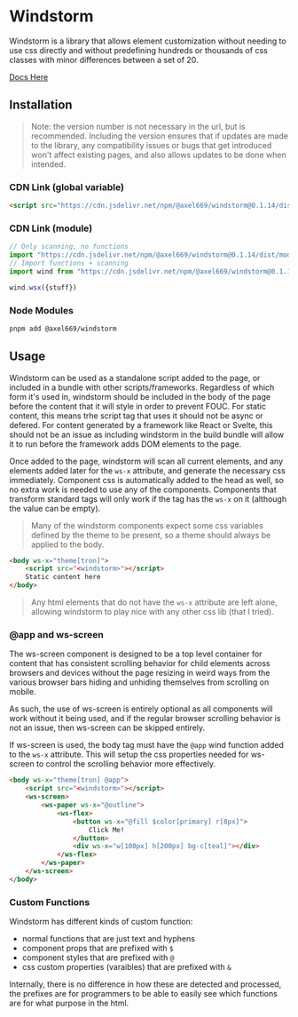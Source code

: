 

# Windstorm
Windstorm is a library that allows element customization without needing to
use css directly and without predefining hundreds or thousands of css classes
with minor differences between a set of 20.

[Docs Here](https://axel669.github.io/lib.windstorm/)

## Installation

> Note: the version number is not necessary in the url, but is recommended.
> Including the version ensures that if updates are made to the library, any
> compatibility issues or bugs that get introduced won't affect existing
> pages, and also allows updates to be done when intended.

### CDN Link (global variable)
```html
<script src="https://cdn.jsdelivr.net/npm/@axel669/windstorm@0.1.14/dist/browser.js"></script>
```

### CDN Link (module)
```js
// Only scanning, no functions
import "https://cdn.jsdelivr.net/npm/@axel669/windstorm@0.1.14/dist/module.mjs"
// Import functions + scanning
import wind from "https://cdn.jsdelivr.net/npm/@axel669/windstorm@0.1.14/dist/module.mjs"

wind.wsx({stuff})
```

### Node Modules
```bash
pnpm add @axel669/windstorm
```

## Usage
Windstorm can be used as a standalone script added to the page, or included in
a bundle with other scripts/frameworks. Regardless of which form it's used in,
windstorm should be included in the body of the page before the content that it
will style in order to prevent FOUC. For static content, this means trhe script
tag that uses it should not be async or defered. For content generated by a
framework like React or Svelte, this should not be an issue as including
windstorm in the build bundle will allow it to run before the framework adds
DOM elements to the page.

Once added to the page, windstorm will scan all current elements, and any
elements added later for the `ws-x` attribute, and generate the necessary css
immediately. Component css is automatically added to the head as well, so no
extra work is needed to use any of the components. Components that transform
standard tags will only work if the tag has the `ws-x` on it (although the value
can be empty).

> Many of the windstorm components expect some css variables defined by the
> theme to be present, so a theme should always be applied to the body.

```html
<body ws-x="theme[tron]">
    <script src="<windstorm>"></script>
    Static content here
</body>
```

> Any html elements that do not have the `ws-x` attribute are left alone,
> allowing windstorm to play nice with any other css lib (that I tried).

### @app and ws-screen
The ws-screen component is designed to be a top level container for content that
has consistent scrolling behavior for child elements across browsers and
devices without the page resizing in weird ways from the various browser bars
hiding and unhiding themselves from scrolling on mobile.

As such, the use of ws-screen is entirely optional as all components will work
without it being used, and if the regular browser scrolling behavior is not an
issue, then ws-screen can be skipped entirely.

If ws-screen is used, the body tag must have the `@app` wind function added to
the `ws-x` attribute. This will setup the css properties needed for ws-screen
to control the scrolling behavior more effectively.

```html
<body ws-x="theme[tron] @app">
    <script src="<windstorm>"></script>
    <ws-screen>
        <ws-paper ws-x="@outline">
            <ws-flex>
                <button ws-x="@fill $color[primary] r[8px]">
                    Click Me!
                </button>
                <div ws-x="w[100px] h[200px] bg-c[teal]"></div>
            </ws-flex>
        </ws-paper>
    </ws-screen>
</body>
```

### Custom Functions
Windstorm has different kinds of custom function:
- normal functions that are just text and hyphens
- component props that are prefixed with `$`
- component styles that are prefixed with `@`
- css custom properties (varaibles) that are prefixed with `&`

Internally, there is no difference in how these are detected and processed, the
prefixes are for programmers to be able to easily see which functions are for
what purpose in the html.